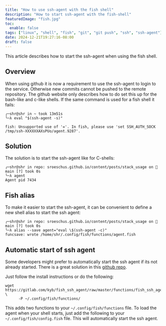 ```yaml
---
title: "How to use ssh-agent with the fish shell"
description: "How to start ssh-agent with the fish-shell"
featuredImage: "fish.jpg"
toc:
  enable: false
tags: ["linux", "shell", "fish", "git", "git push", "ssh", "ssh-agent"]
date: 2024-12-21T19:27:16-08:00
draft: false
---
```


This article describes how to start the ssh-agent when using the fish shell.
<!--more-->

## Overview
When using github it is now a requirement to use the ssh-agent to login to the
service. Otherwise new commits cannot be pushed to the remote repository. The github
website only describes how to do set this up for the bash-like and c-like shells. If the
same command is used for a fish shell it fails:
```shell
╭─shr@shr in ~ took 13m51s
╰─λ eval "$(ssh-agent -s)"

fish: Unsupported use of '='. In fish, please use 'set SSH_AUTH_SOCK /tmp/ssh-XXXXXXAXsPUo/agent.9287'.
```

## Solution
The solution is to start the ssh-agent like for C-shells:

```shell
╭─shr@shr in repo: sroeschus.github.io/content/posts/stack_usage on  main [?] took 0s
╰─λ agent
Agent pid 7434
```

## Fish alias
To make it easier to start the ssh-agent, it can be convenient to define a new shell alias
to start the ssh agent:
```shell
╭─shr@shr in repo: sroeschus.github.io/content/posts/stack_usage on  main [?] took 0s
╰─λ alias --save agent="eval \$(ssh-agent -c)"
funcsave: wrote /home/shr/.config/fish/functions/agent.fish
```

## Automatic start of ssh agent
Some developers might prefer to automatically start the ssh agent if its not already
started. There is a great solution in this [github repo](https://github.com/ivakyb/fish_ssh_agent).

Just follow the install instructions or do the following:
```shell
wget https://gitlab.com/kyb/fish_ssh_agent/raw/master/functions/fish_ssh_agent.fish \
      -P ~/.config/fish/functions/

```
This adds two functions to your `~/.config/fish/functions` file. To load the agent when
your shell starts, just add the following to your `~/.config/fish/config.fish` file. This
will automatically start the ssh agent.
